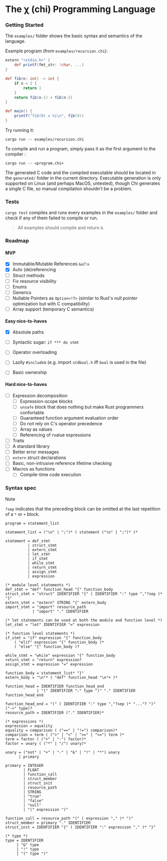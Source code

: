 # The χ (chi) Programming Language

### Getting Started

The `examples/` folder shows the basic syntax and semantics of the language.

Example program (from `examples/recursion.chi`): 
```groovy
extern "<stdio.h>" {
    def printf(fmt_str: !char, ...)
}

def fib(n: int) -> int {
    if n < 2 {
        return 1
    }
    return fib(n-1) + fib(n-2)
}

def main() {
    printf("fib(9) = %i\n", fib(9))
}
```

Try running it:
```console
cargo run -- examples/recursion.chi
```


To compile and run a program, simply pass it as the first argument to the compiler :
```console
cargo run -- <program.chi>
```
The generated C code and the compiled executable should be located in the `generated/` folder in the current directory.
Executable generation is only supported on Linux (and perhaps MacOS, untested), though Chi generates a single C file, so manual compilation shouldn't be a problem.

### Tests
`cargo test` compiles and runs every examples in the `examples/` folder and check if any of them failed to compile or run.
> All examples should compile and return `0`.

### Roadmap

#### MVP
- [x] Immutable/Mutable References `&x`/`!x`
- [x] Auto (de)referencing
- [ ] Struct methods
- [ ] Fix resource visibility
- [ ] Enums
- [ ] Generics
- [ ] Nullable Pointers as `Option<!T>` (similar to Rust's null pointer optimization but with C compatibility)
- [ ] Array support (temporary C semantics)

#### Easy nice-to-haves
- [x] Absolute paths
- [ ] Syntactic sugar: `if *** do stmt`
- [ ] Operator overloading
- [ ] Lazily `#include`s (e.g. import `stdbool.h` iff `bool` is used in the file)
- [ ] Basic ownership


#### Hard nice-to-haves
- [ ] Expression decomposition
    - [ ] Expression-scope blocks
    - [ ] `unsafe` block that does nothing but make Rust programmers confortable
    - [ ] Guaranteed function argument evaluation order
    - [ ] Do not rely on C's operator precedence
    - [ ] Array as values
    - [ ] Referencing of rvalue expressions
- [ ] Traits
- [ ] A standard library
- [ ] Better error messages
- [ ] `extern` struct declarations
- [ ] Basic, non-intrusive reference lifetime checking
- [ ] Macros as functions
    - [ ] Compile-time code execution

### Syntax spec
> [!NOTE]
> `?sep` indicates that the preceding block can be omitted at the last repetition of a `*` or `+` block.
```ebnf
program = statement_list

statement_list = ("\n" | ";")* ( statement ("\n" | ";")* )*

statement = def_stmt
          | struct_stmt
          | extern_stmt
          | let_stmt
          | if_stmt
          | while_stmt
          | return_stmt
          | assign_stmt
          | expression

(* module level statements *)
def_stmt = "def" function_head "{" function_body
struct_stmt = "struct" IDENTIFIER "{" ( IDENTIFIER ":" type ","?sep )* "}"
extern_stmt = "extern" STRING "{" extern_body
import_stmt = "import" resource_path
            | "import" "." IDENTIFIER

(* let statements can be used at both the module and function level *)
let_stmt = "let" IDENTIFIER "=" expression

(* function level statements *)
if_stmt = "if" expression "{" function_body
    ( "elif" expression "{" function_body )* 
    ( "else" "{" function_body )?

while_stmt = "while" expression "{" function_body
return_stmt = "return" expression?
assign_stmt = expression "=" expression

function_body = statement_list* "}"
extern_body = "\n"* ( "def" function_head "\n"+ )*

function_head = IDENTIFIER function_head_end
              | "(" IDENTIFIER ":" type ")" "." IDENTIFIER function_head_end

function_head_end = "(" ( IDENTIFIER ":" type ","?sep )* "..."? ")" ("->" type)?
resource_path = IDENTIFIER ("." IDENTIFIER)*

(* expressions *)
expression = equality
equality = comparison ( ("==" | "!=") comparison)*
comparison = term ( (">" | "<" | ">=" | "<=") term )*
term = factor ( ("+" | "-") factor)*
factor = unary ( ("*" | "/") unary)*

unary = ("not" | "+" | "-" | "&" | "!" | "*") unary
      | primary

primary = INTEGER
        | FLOAT
        | function_call
        | struct_member
        | struct_init
        | resource_path
        | STRING
        | "true"
        | "false"
        | "null"
        | "(" expression ")"

function_call = resource_path "(" ( expression "," )* ")"
struct_member = primary "." IDENTIFIER
struct_init = IDENTIFIER "{" ( IDENTIFIER ":" expression "," )* "}"

(* type *)
type = IDENTIFIER
     | "&" type
     | "!" type
     | "(" type ")"
```

